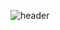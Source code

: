 <!-- ![header](https://capsule-render.vercel.app/api?type=soft&color=auto&height=150&section=header&text=LEEHYEONJU&fontSize=70&animation=twinkling) -->
![header](https://capsule-render.vercel.app/api?type=waving&color=gradient&height=200&text=SeungWoon&fontAlign=70&fontAlignY=40&animation=twinkling)   

